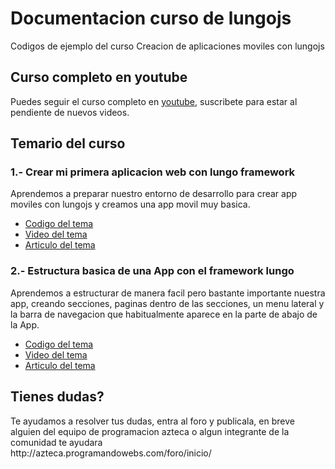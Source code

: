 Documentacion curso de lungojs
=============

Codigos de ejemplo del curso Creacion de aplicaciones moviles con lungojs

<h2>Curso completo en youtube</h2>

<p>Puedes seguir el curso completo en <a href="https://www.youtube.com/playlist?list=PLMDLYpoZkTxOwwtFTpE3STZqpq7drDKe5">youtube</a>, suscribete para estar al pendiente de nuevos videos.</p>

<h2>Temario del curso</h2>
<h3>1.- Crear mi primera aplicacion web con lungo framework</h3>
<p>Aprendemos a preparar nuestro entorno de desarrollo para crear app moviles con lungojs y creamos una app movil muy basica.</p>
<ul>
	<li><a href="https://github.com/programacionazteca/curso_lungojs/tree/master/Crear_mi_primera_alicacion_web_con_lungo_framework">Codigo del tema</a></li>
	<li><a href="https://www.youtube.com/watch?v=Swd6bFqpGDE">Video del tema</li>
	<li><a href="http://azteca.programandowebs.com/moviles/crear-mi-primera-app-movil-con-lungo-framework/589/">Articulo del tema</a></li>
</ul>
<h3>2.- Estructura basica de una App con el framework lungo</h3>
<p>Aprendemos a estructurar de manera facil pero bastante importante nuestra app, creando secciones, paginas dentro de las secciones, un menu lateral y la barra de navegacion que habitualmente aparece en la parte de abajo de la App.</p>
<ul>
	<li><a href="https://github.com/programacionazteca/curso_lungojs/tree/master/Estructura_de_una_aplicaion_movil_con_lungo">Codigo del tema</a></li>
	<li><a href="https://www.youtube.com/watch?v=kkoMoVsAaOE">Video del tema</li>
	<li><a href="http://azteca.programandowebs.com/moviles/estructura-de-una-aplicacion-movil-con-lungojs/591/">Articulo del tema</a></li>
</ul>

<h2>Tienes dudas?</h2>
<p>Te ayudamos a resolver tus dudas, entra al foro y publicala, en breve alguien del equipo de programacion azteca o algun integrante de la comunidad te ayudara<br>
http://azteca.programandowebs.com/foro/inicio/</p>